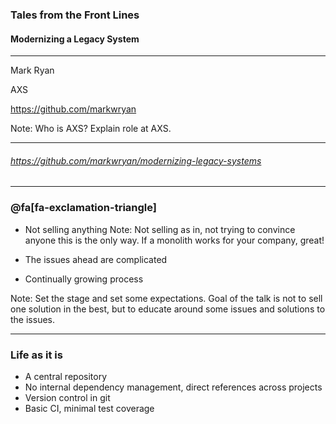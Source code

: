 ### Tales from the Front Lines
#### Modernizing a Legacy System


---

Mark Ryan

AXS

https://github.com/markwryan

Note:
Who is AXS? Explain role at AXS.

---

###### https://github.com/markwryan/modernizing-legacy-systems

---

### @fa[fa-exclamation-triangle]

* Not selling anything
Note:
Not selling as in, not trying to convince anyone this is the only way. If a monolith works for your company, great!

* The issues ahead are complicated
* Continually growing process

Note:
Set the stage and set some expectations. Goal of the talk is not to sell one solution in the best, but to educate around some issues and solutions to the issues.

---

### Life as it is

* A central repository
* No internal dependency management, direct references across projects
* Version control in git
* Basic CI, minimal test coverage